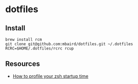 # dotfiles

## Install

```
brew install rcm
git clone git@github.com:mbaird/dotfiles.git ~/.dotfiles
RCRC=$HOME/.dotfiles/rcrc rcup
```

## Resources
* [How to profile your zsh startup time](https://esham.io/2018/02/zsh-profiling)
